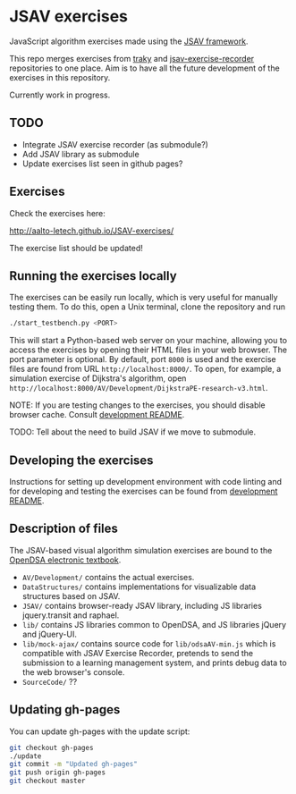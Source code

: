 # JSAV exercises

JavaScript algorithm exercises made using the [JSAV framework](https://github.com/vkaravir/JSAV).

This repo merges exercises from
[traky](https://version.aalto.fi/gitlab/course/traky) and
[jsav-exercise-recorder](https://github.com/Aalto-LeTech/jsav-exercise-recorder)
repositories to one place. Aim is to have all the future development of the exercises in this repository.

Currently work in progress.

## TODO

- Integrate JSAV exercise recorder (as submodule?)
- Add JSAV library as submodule
- Update exercises list seen in github pages?

## Exercises

Check the exercises here:

<http://aalto-letech.github.io/JSAV-exercises/>

The exercise list should be updated!

## Running the exercises locally

The exercises can be easily run locally, which is very useful for manually testing them. To do this, open a Unix terminal,
clone the repository and run

```bash
./start_testbench.py <PORT>
```

This will start a Python-based web server on your machine, allowing you to access the exercises by opening their HTML files in your
web browser. The port parameter is optional. By default, port `8000` is used and the exercise files are found from URL `http://localhost:8000/`. To open, for example, a simulation exercise of Dijkstra's algorithm, open
`http://localhost:8000/AV/Development/DijkstraPE-research-v3.html`.

NOTE: If you are testing changes to the exercises, you should disable browser cache. Consult [development README](JSAV-exercise-development.md).

TODO: Tell about the need to build JSAV if we move to submodule.

## Developing the exercises

Instructions for setting up development environment with code linting and for developing and testing the exercises can be found from [development README](JSAV-exercise-development.md).

## Description of files

The JSAV-based visual algorithm simulation exercises are bound to the
[OpenDSA electronic textbook](https://opendsa-server.cs.vt.edu/).

- `AV/Development/` contains the actual exercises.
- `DataStructures/` contains implementations for visualizable data
  structures based on JSAV.
- `JSAV/` contains browser-ready JSAV library, including JS libraries
   jquery.transit and raphael.
- `lib/` contains JS libraries common to OpenDSA, and JS libraries
   jQuery and jQuery-UI.
- `lib/mock-ajax/` contains source code for `lib/odsaAV-min.js`
   which is compatible with JSAV Exercise Recorder, pretends to
   send the submission to a learning management system, and prints
   debug data to the web browser's console.
- `SourceCode/` ??

## Updating gh-pages

You can update gh-pages with the update script:

```bash
git checkout gh-pages
./update
git commit -m "Updated gh-pages"
git push origin gh-pages
git checkout master
```
